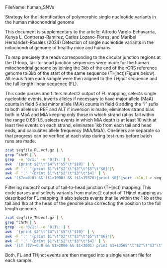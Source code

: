 FileName: human_SNVs

Strategy for the identification of polymorphic single nucleotide variants in the
human mitochondrial genome

This document is supplementary to the article:
Alfredo Varela-Echavarría, Kenya L. Contreras-Ramírez, Carlos Lozano-Flores, and Maribel Hernández-Rosales (2024) Detection of single nucleotide variants in the mitochondrial genome of healthy mice and humans.

To map precisely the reads corresponding to the circular junction regions at the D-loop, tail-to-head junction sequences were made for the human mitochondrial genome by joining the 3kb of the end of the rCRS reference genome to 3kb of the start of the same sequence (THjnct)(Figure below). All reads from each sample were then aligned to the THjnct sequence and the full length linear sequence (FL).



 This code parses and filters mutect2 output of FL mapping, selects single nucleotide events, inverts alleles if necessary to have major allele (MaA) counts in field 5 and minor allele (MiA) counts in field 6 adding the “i” sufix to both alleles in REF and ALT if inversion is made, eliminates strand bias both in MaA and MiA keeping only those in which strand ratios fall within the range 0.66-1.5, selects events in which MiA depth is at least 10 with at least five events on each strand, eliminates 1kb from each tail and head ends, and calculates allele frequency (MiA/MaA). Oneliners are separate so that progress can be verified at each step during test runs before batch runs are made.

 ```bash
zcat seqfile_FL.vcf.gz | \
grep ^chrM | \
grep  -e '0/1:' -e '0|1\:'| \
awk  '{print $2"\t"$4"\t"$5"\t"$10}' | \
awk -F ':' '{print $1"\t"$2"\t"$3"\t"$5"\t"$6}'|\
awk -F ',' '{print $1"\t"$2"\t"$3"\t"$4}' | \
awk '($7>=0.8) && ($1>1000) && ($1<15570){print $0}'|sort -k1n,1 > seqfile_FL.HAP.fltrd
```

Filtering mutect2 output of tail-to-head junction (THjnct) mapping:
This code parses and selects variants from mutect2 output of THjnct mapping as described for FL mapping. It also selects events that lie within the 1 kb at the tail and 1kb at the head of the genome also correcting the position to the full length genome.

```bash
zcat seqfile_TH.vcf.gz | \
grep ^chrM | \
grep  -e '0/1:' -e '0|1\:'| \
awk  '{print $2"\t"$4"\t"$5"\t"$10}' | \
awk -F ':' '{print $1"\t"$2"\t"$3"\t"$5"\t"$6}'|\
awk -F ',' '{print $1"\t"$2"\t"$3"\t"$4}' | \
awk '{if ($7>=0.8 && $1>2000 && $1<3001) print $1+13569"\t"$2"\t"$3"\t"$4"\t"$5"\t"$6"\t"$7"\t"$8"\t"$9"\t"$10"\t"$11; else if ($7>=0.8 && $1>3000 && $1<4001) print $1-3000"\t"$2"\t"$3"\t"$4"\t"$5"\t"$6"\t"$7"\t"$8"\t"$9"\t"$10"\t"$11}'> seqfile_TH.HAP.fltrd.1
```
Both, FL and THjnct events are then merged into a single variant file for each sample.
